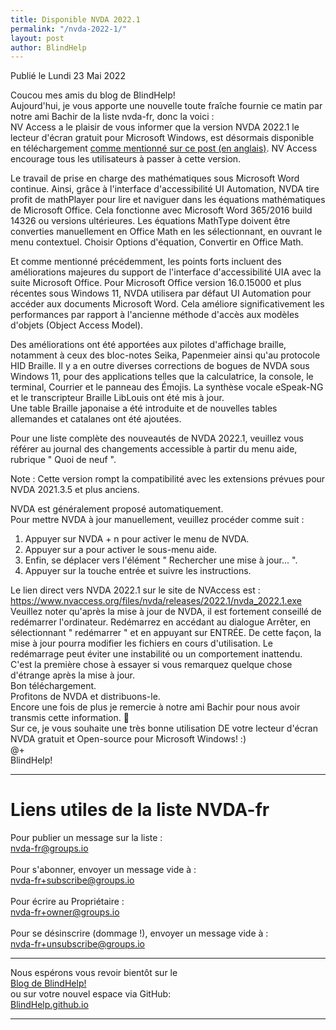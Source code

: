 ```yaml
---
title: Disponible NVDA 2022.1
permalink: "/nvda-2022-1/"
layout: post
author: BlindHelp
---
```


<footer>Publié le Lundi 23 Mai 2022</footer>


Coucou mes amis du blog de BlindHelp!    
Aujourd'hui, je vous apporte une nouvelle toute fraîche fournie ce matin par notre ami Bachir de la liste nvda-fr, donc la voici :    
NV Access a le plaisir de vous informer que la version  NVDA 2022.1 le lecteur d'écran gratuit pour Microsoft Windows, est désormais disponible en téléchargement [comme mentionné sur ce post (en anglais)](https://www.nvaccess.org/post/nvda-2022-1/). NV Access encourage tous les utilisateurs à passer à cette version.

Le travail de prise en charge des mathématiques sous Microsoft Word continue. Ainsi, grâce à l'interface d'accessibilité UI Automation, NVDA tire profit de mathPlayer pour lire et naviguer dans les équations mathématiques de Microsoft Office. Cela fonctionne avec Microsoft Word 365/2016 build 14326 ou versions ultérieures.
Les équations MathType doivent être converties manuellement en Office Math en les sélectionnant, en ouvrant le menu contextuel. Choisir Options d'équation, Convertir en Office Math.

Et comme mentionné précédemment, les points forts incluent des améliorations majeures du support de l'interface d'accessibilité UIA avec la suite Microsoft Office. Pour Microsoft Office version 16.0.15000 et plus récentes sous Windows 11, NVDA utilisera par défaut UI Automation pour accéder aux documents Microsoft Word. Cela améliore significativement les performances par rapport à l'ancienne méthode d'accès aux modèles d'objets (Object Access Model).

Des améliorations ont été apportées aux pilotes d'affichage braille, notamment à ceux des bloc-notes Seika, Papenmeier ainsi qu'au protocole HID Braille. Il y a en outre diverses corrections de bogues de NVDA sous Windows 11, pour des applications telles que la calculatrice, la console, le terminal, Courrier et le panneau des Émojis.
La synthèse vocale eSpeak-NG et le transcripteur Braille LibLouis ont été mis à jour.    
Une table Braille japonaise a été introduite et de nouvelles tables allemandes et catalanes ont été ajoutées.    

Pour une liste complète des nouveautés de NVDA 2022.1, veuillez vous référer au journal des changements accessible à partir du menu aide, rubrique " Quoi de neuf ".

Note : Cette version rompt la compatibilité avec les extensions prévues pour NVDA 2021.3.5 et plus anciens.

NVDA est généralement proposé automatiquement.    
Pour mettre NVDA à jour manuellement, veuillez procéder comme suit :    


1. Appuyer sur NVDA + n pour activer le menu de NVDA.
2. Appuyer sur a pour activer le sous-menu aide.
3. Enfin, se déplacer vers l'élément " Rechercher une mise à jour... ".
4. Appuyer sur la touche entrée et suivre les instructions.


Le lien direct vers NVDA 2022.1 sur le site de NVAccess est : <https://www.nvaccess.org/files/nvda/releases/2022.1/nvda_2022.1.exe>    
Veuillez noter qu'après la mise à jour de NVDA, il est fortement conseillé de redémarrer l'ordinateur. Redémarrez en accédant au dialogue Arrêter, en sélectionnant " redémarrer " et en appuyant sur ENTRÉE. De cette façon, la mise à jour pourra modifier les fichiers en cours d'utilisation. Le redémarrage peut éviter une instabilité ou un comportement inattendu. C'est la première chose à essayer si vous remarquez quelque chose d'étrange après la mise à jour.    
Bon téléchargement.    
Profitons de NVDA et distribuons-le.    
Encore une fois de plus je remercie à notre ami Bachir pour nous avoir transmis cette information. 🤝    
Sur ce, je vous souhaite une très bonne utilisation DE votre lecteur d'écran NVDA gratuit et Open-source pour Microsoft Windows! :)    
@+    
BlindHelp!    

---

# Liens utiles de la liste NVDA-fr #

Pour publier un message sur la liste :    
[nvda-fr@groups.io](mailto:nvda-fr@groups.io)    
<br>
Pour s'abonner, envoyer un message vide à :    
[nvda-fr+subscribe@groups.io](mailto:nvda-fr+subscribe@groups.io)    
<br>
Pour écrire au Propriétaire :    
[nvda-fr+owner@groups.io](mailto:nvda-fr+owner@groups.io)    
<br>
Pour se désinscrire (dommage !), envoyer un message vide à :    
[nvda-fr+unsubscribe@groups.io](mailto:nvda-fr+unsubscribe@groups.io)    

---

Nous espérons vous revoir bientôt sur le      
[Blog de BlindHelp!](http://blindhelp.blogspot.fr/)                    
ou sur  votre nouvel espace via GitHub:                     
[BlindHelp.github.io](https://blindhelp.github.io)                    

---